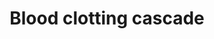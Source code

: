 ---
annotations:
- type: Pathway Ontology
  value: coagulation cascade pathway
authors:
- Mkutmon
- MaintBot
- Eweitz
- Egonw
description: 'Coagulation is a complex process by which blood forms clots. It is an
  important part of hemostasis (the cessation of blood loss from a damaged vessel),
  wherein a damaged blood vessel wall is covered by a platelet and fibrin-containing
  clot to stop bleeding and begin repair of the damaged vessel. Disorders of coagulation
  can lead to an increased risk of bleeding (hemorrhage) or clotting (thrombosis).  Source:
  [[wikipedia:Coagulation|Wikipedia]]'
last-edited: 2022-01-31
organisms:
- Bos taurus
redirect_from:
- /index.php/Pathway:WP3251
- /instance/WP3251
schema-jsonld:
- '@context': https://schema.org/
  '@id': https://wikipathways.github.io/pathways/WP3251.html
  '@type': Dataset
  creator:
    '@type': Organization
    name: WikiPathways
  description: 'Coagulation is a complex process by which blood forms clots. It is
    an important part of hemostasis (the cessation of blood loss from a damaged vessel),
    wherein a damaged blood vessel wall is covered by a platelet and fibrin-containing
    clot to stop bleeding and begin repair of the damaged vessel. Disorders of coagulation
    can lead to an increased risk of bleeding (hemorrhage) or clotting (thrombosis).  Source:
    [[wikipedia:Coagulation|Wikipedia]]'
  keywords:
  - Fibrin
  - F11
  - FGA
  - SERPINE1
  - F12
  - F7
  - Prothrombinase Complex
  - SERPINB2
  - Factor Va
  - VWF
  - F10
  - Zinc
  - F13B
  - PLAT
  - PLG
  - SERPINF2
  - KLKB1
  - PLAU
  - F8A1
  - FGB
  - F9
  - FGG
  - KLK1
  - F5
  - F2
  - F8
  license: CC0
  name: Blood clotting cascade
seo: CreativeWork
title: Blood clotting cascade
wpid: WP3251
---